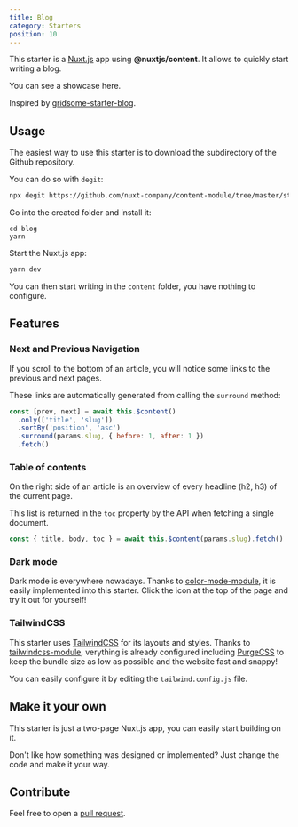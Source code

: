 ```yaml
---
title: Blog
category: Starters
position: 10
---
```


This starter is a [Nuxt.js](https://nuxtjs.org) app using **@nuxtjs/content**. It allows to quickly start writing a blog.

You can see a showcase here.

Inspired by [gridsome-starter-blog](https://github.com/gridsome/gridsome-starter-blog).

## Usage

The easiest way to use this starter is to download the subdirectory of the Github repository.

You can do so with `degit`:

```bash
npx degit https://github.com/nuxt-company/content-module/tree/master/starters/blog blog
```

Go into the created folder and install it:

```base
cd blog
yarn
```

Start the Nuxt.js app:

```bash
yarn dev
```

You can then start writing in the `content` folder, you have nothing to configure.

## Features

### Next and Previous Navigation

If you scroll to the bottom of an article, you will notice some links to the previous and next pages.

These links are automatically generated from calling the `surround` method:

```js
const [prev, next] = await this.$content()
  .only(['title', 'slug'])
  .sortBy('position', 'asc')
  .surround(params.slug, { before: 1, after: 1 })
  .fetch()
```

### Table of contents

On the right side of an article is an overview of every headline (h2, h3) of the current page.

This list is returned in the `toc` property by the API when fetching a single document.

```js
const { title, body, toc } = await this.$content(params.slug).fetch()
```

### Dark mode

Dark mode is everywhere nowadays. Thanks to [color-mode-module](https://github.com/nuxt-community/color-mode-module), it is easily implemented into this starter. Click the icon at the top of the page and try it out for yourself!

### TailwindCSS

This starter uses [TailwindCSS](https://tailwindcss.com/) for its layouts and styles. Thanks to [tailwindcss-module](https://github.com/nuxt-community/tailwindcss-module), verything is already configured including [PurgeCSS](https://purgecss.com/) to keep the bundle size as low as possible and the website fast and snappy!

You can easily configure it by editing the `tailwind.config.js` file.

## Make it your own

This starter is just a two-page Nuxt.js app, you can easily start building on it.

Don't like how something was designed or implemented? Just change the code and make it your way.

## Contribute

Feel free to open a [pull request](https://github.com/nuxt-company/content-module/pulls).
